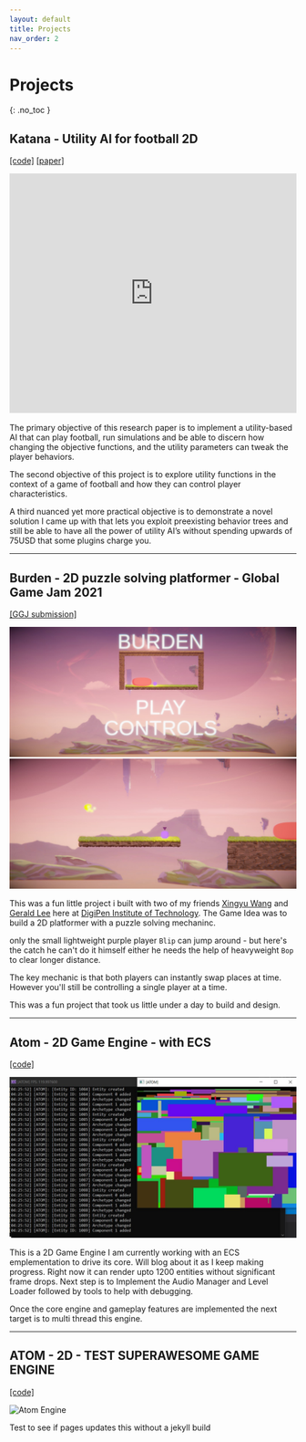 ```yaml
---
layout: default
title: Projects
nav_order: 2
---
```


# Projects
{: .no_toc }

## Katana - Utility AI for football 2D 
[[code]](https://github.com/auxeon/katana-utility-ai) [[paper]](https://github.com/auxeon/katana-utility-ai/blob/main/KatanaResearchPaper.pdf)

<iframe width="100%" height="420" src="https://www.youtube.com/embed/rBCwW9KNq9A" frameborder="0" allow="accelerometer; autoplay; clipboard-write; encrypted-media; gyroscope; picture-in-picture" allowfullscreen></iframe>

The primary objective of this research paper is to implement a utility-based AI that can play football, run simulations and be able to discern how changing the objective functions, and the utility parameters can tweak the player behaviors.

The second objective of this project is to explore utility functions in the context of a game of football and how they can control player characteristics.

A third nuanced yet more practical objective is to demonstrate a novel solution I came up with that lets you exploit preexisting behavior trees and still be able to have all the power of utility AI’s without spending upwards of 75USD that some plugins charge you.

---

## Burden - 2D puzzle solving platformer - Global Game Jam 2021
[[GGJ submission]](https://globalgamejam.org/2021/games/burden-4)

![Burden Menu](/files/burden_menu.jpg) ![[Burden Level 01]](/files/burden_level01.jpg)

This was a fun little project i built with two of my friends [Xingyu Wang](https://github.com/cjmms) and [Gerald Lee](https://github.com/gerald-lee) here at [DigiPen Institute of Technology](https://www.digipen.edu).
The Game Idea was to build a 2D platformer with a puzzle solving mechaninc.

only the small lightweight purple player ```Blip``` can jump around - but here's the catch he can't do it himself either 
he needs the help of heavyweight ```Bop``` to clear longer distance.

The key mechanic is that both players can instantly swap places at time. However you'll still be controlling a single player at a time.

This was a fun project that took us little under a day to build and design.

---

## Atom - 2D Game Engine - with ECS
[[code]](https://github.com/auxeon/Atom)

![Atom Engine](/files/ae_rectangles.jpg)

This is a 2D Game Engine I am currently working with an ECS emplementation to drive its core. Will blog about it as I keep making progress. Right now it can render upto 1200 entities without significant frame drops. Next step is to Implement the Audio Manager and Level Loader followed by tools to help with debugging.

Once the core engine and gameplay features are implemented the next target is to multi thread this engine.

---

## ATOM - 2D - TEST SUPERAWESOME GAME ENGINE
[[code]](https://github.com/auxeon/Atom)

![Atom Engine](//files/ae_rectangles.jpg)

Test to see if pages updates this without a jekyll build
